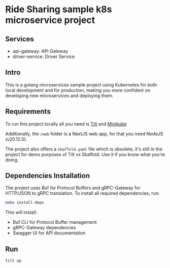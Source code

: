 # Ride Sharing sample k8s microservice project

## Services

- api-gateway: API Gateway
- driver-service: Driver Service

## Intro
This is a golang microservices sample project using Kubernetes for both local development and for production, making you more confident on developing new microservices and deploying them.

## Requirements
To run this project locally all you need is [Tilt](https://tilt.dev/) and [Minikube](https://minikube.sigs.k8s.io/docs/)

Additionally, the `/web` folder is a NextJS web app, for that you need NodeJS (v20.12.0).

The project also offers a `skaffold.yaml` file which is obsolete, it's still in the project for demo purposes of Tilt vs Skaffold. Use it if you know what you're doing.

## Dependencies Installation
The project uses Buf for Protocol Buffers and gRPC-Gateway for HTTP/JSON to gRPC translation. To install all required dependencies, run:

```bash
make install-deps
```

This will install:
- Buf CLI for Protocol Buffer management
- gRPC-Gateway dependencies
- Swagger UI for API documentation

## Run

```bash
tilt up
```